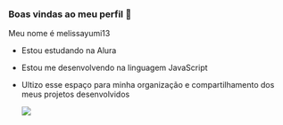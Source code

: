 ### Boas vindas ao meu perfil 💙

Meu nome é melissayumi13

- Estou estudando na Alura
- Estou me desenvolvendo na linguagem JavaScript
- Ultizo esse espaço para minha organização e compartilhamento dos meus projetos desenvolvidos

  ![](https://media1.tenor.com/m/s3geBz_c2ogAAAAC/scary.gif)
